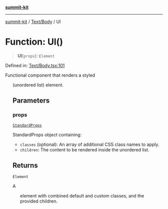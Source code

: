 [**summit-kit**](../../../README.md)

***

[summit-kit](../../../README.md) / [Text/Body](../README.md) / Ul

# Function: Ul()

> **Ul**(`props`): `Element`

Defined in: [Text/Body.tsx:101](https://github.com/andrewgremlich/summit-kit/blob/0bfa11d7cd78adc4fe850151af656319efb5e059/src/react/Text/Body.tsx#L101)

Functional component that renders a styled <ul> (unordered list) element.

## Parameters

### props

[`StandardProps`](../../../Types/general/type-aliases/StandardProps.md)

StandardProps object containing:
  - `classes` (optional): An array of additional CSS class names to apply.
  - `children`: The content to be rendered inside the unordered list.

## Returns

`Element`

A <ul> element with combined default and custom classes, and the provided children.
